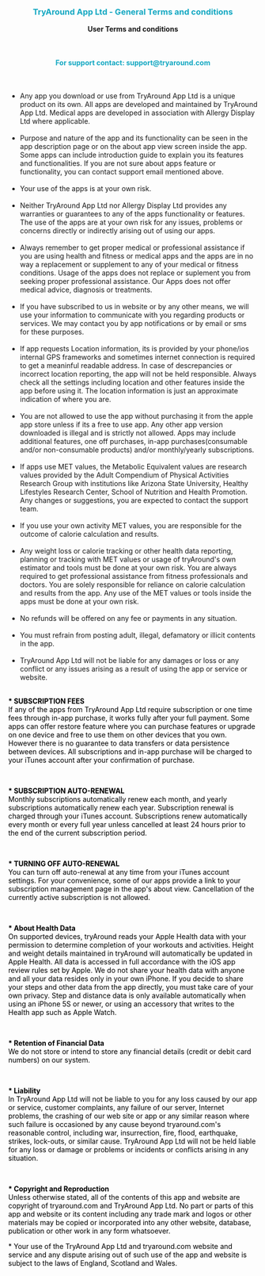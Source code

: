 <br><br>
<h3><p style="text-align:center; color: #14A8C2;"><b>TryAround App Ltd - General Terms and conditions</b></p></h3>

<p style="text-align:center;">
    <b>User Terms and conditions</b>
</p>
<br>

<h4><p style="text-align:center; color: #14A8C2;"><b>For support contact: support@tryaround.com</b></p></h4>

<br>

<p style="color: #000000;">

* Any app you download or use from TryAround App Ltd is a unique product on its own. All apps are developed and maintained by TryAround App Ltd. Medical apps are developed in association with Allergy Display Ltd where applicable.<br><br>
* Purpose and nature of the app and its functionality can be seen in the app description page or on the about app view screen inside the app. Some apps can include introduction guide to explain you its features and functionalities. If you are not sure about apps feature or functionality, you can contact support email mentioned above.<br><br>
* Your use of the apps is at your own risk.<br><br>
* Neither TryAround App Ltd nor Allergy Display Ltd provides any warranties or guarantees to any of the apps functionality or features. The use of the apps are at your own risk for any issues, problems or concerns directly or indirectly arising out of using our apps.<br><br>
* Always remember to get proper medical or professional assistance if you are using health and fitness or medical apps and the apps are in no way a replacement or supplement to any of your medical or fitness conditions. Usage of the apps does not replace or suplement you from seeking proper professional assistance. Our Apps does not offer medical advice, diagnosis or treatments.<br><br>
* If you have subscribed to us in website or by any other means, we will use your information to communicate with you regarding products or services. We may contact you by app notifications or by email or sms for these purposes.<br><br>
* If app requests Location information, its is provided by your phone/ios internal GPS frameworks and sometimes internet connection is required to get a meaninful readable address. In case of descrepancies or incorrect location reporting, the app will not be held responsible. Always check all the settings including location and other features inside the app before using it. The location information is just an approximate indication of where you are.<br><br>
* You are not allowed to use the app without purchasing it from the apple app store unless if its a free to use app. Any other app version downloaded is illegal and is strictly not allowed. Apps may include additional features, one off purchases, in-app purchases(consumable and/or non-consumable products) and/or monthly/yearly subscriptions.<br><br>
* If apps use MET values, the Metabolic Equivalent values are research values provided by the Adult Compendium of Physical Activities Research Group with institutions like Arizona State University, Healthy Lifestyles Research Center, School of Nutrition and Health Promotion. Any changes or suggestions, you are expected to contact the support team.<br><br>
* If you use your own activity MET values, you are responsible for the outcome of calorie calculation and results.<br><br>
* Any weight loss or calorie tracking or other health data reporting, planning or tracking with MET values or usage of tryAround's own estimator and tools must be done at your own risk. You are always required to get professional assistance from fitness professionals and doctors. You are solely responsible for reliance on calorie calculation and results from the app. Any use of the MET values or tools inside the apps must be done at your own risk.<br><br>
* No refunds will be offered on any fee or payments in any situation.<br><br>
* You must refrain from posting adult, illegal, defamatory or illicit contents in the app.<br><br>
* TryAround App Ltd will not be liable for any damages or loss or any conflict or any issues arising as a result of using the app or service or website.<br><br>

<p style="color: #000000;"><b>* SUBSCRIPTION FEES</b><br>
If any of the apps from TryAround App Ltd require subscription or one time fees through in-app purchase, it works fully after your full payment. Some apps can offer restore feature where you can purchase features or upgrade on one device and free to use them on other devices that you own. However there is no guarantee to data transfers or data persistence between devices. All subscriptions and in-app purchase will be charged to your iTunes account after your confirmation of purchase.</p>

<br>

<p style="color: #000000;"><b>* SUBSCRIPTION AUTO-RENEWAL</b><br>
Monthly subscriptions automatically renew each month, and yearly subscriptions automatically renew each year. Subscription renewal is charged through your iTunes account. Subscriptions renew automatically every month or every full year unless cancelled at least 24 hours prior to the end of the current subscription period.</p>
<br>

<p style="color: #000000;"><b>* TURNING OFF AUTO-RENEWAL</b><br>
You can turn off auto-renewal at any time from your iTunes account settings. For your convenience, some of our apps provide a link to your subscription management page in the app's about view. Cancellation of the currently active subscription is not allowed.</p>

<br>

<p style="color: #000000;"><b>* About Health Data</b><br>
On supported devices, tryAround reads your Apple Health data with your permission to determine completion of your workouts and activities. Height and weight details maintained in tryAround will automatically be updated in Apple Health. All data is accessed in full accordance with the iOS app review rules set by Apple. We do not share your health data with anyone and all your data resides only in your own iPhone. If you decide to share your steps and other data from the app directly, you must take care of your own privacy. Step and distance data is only available automatically when using an iPhone 5S or newer, or using an accessory that writes to the Health app such as Apple Watch.</p>

<br>

<p style="color: #000000;"><b>* Retention of Financial Data</b><br>We do not store or intend to store any financial details (credit or debit card numbers) on our system. </p>

<br>

<p style="color: #000000;"><b>* Liability</b><br>In TryAround App Ltd will not be liable to you for any loss caused by our app or service, customer complaints, any failure of our server, Internet problems, the crashing of our web site or app or any similar reason where such failure is occasioned by any cause beyond tryaround.com&#39;s reasonable control, including war, insurrection, fire, flood, earthquake, strikes, lock-outs, or similar cause. TryAround App Ltd will not be held liable for any loss or damage or problems or incidents or conflicts arising in any situation.
</p>
<br>


<p style="color: #000000;"><b>* Copyright and Reproduction</b><br>Unless otherwise stated, all of the contents of this app and website are copyright of tryaround.com and TryAround App Ltd. No part or parts of this app and website or its content including any trade mark and logos or other materials may be copied or incorporated into any other website, database, publication or other work in any form whatsoever. </p>

<p style="color: #000000;">* Your use of the TryAround App Ltd and tryaround.com website and service and any dispute arising out of such use of the app and website is subject to the laws of England, Scotland and Wales. </p>


<br>


</p>

<br><br><br>
